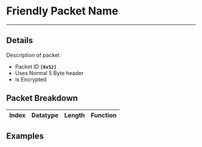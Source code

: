 # Friendly Packet Name #

---


## Details ##

Description of packet
  * Packet ID **`[0x52]`**
  * Uses Normal 5 Byte header
  * Is Encrypted

## Packet Breakdown ##
| Index | Datatype | Length | Function |
|:------|:---------|:-------|:---------|

## Examples ##